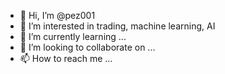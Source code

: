 - 👋 Hi, I’m @pez001
- 👀 I’m interested in trading, machine learning, AI
- 🌱 I’m currently learning ...
- 💞️ I’m looking to collaborate on ...
- 📫 How to reach me ...

<!---
pez001/pez001 is a ✨ special ✨ repository because its `README.md` (this file) appears on your GitHub profile.
You can click the Preview link to take a look at your changes.
--->
